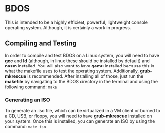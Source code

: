 # BDOS
This is intended to be a highly efficient, powerful, lightweight console operating system. Although, it is certainly a work in progress.

## Compiling and Testing
In order to compile and test BDOS on a Linux system, you will need to have **gcc** and **ld** (although, in linux these should be installed by default) and **nasm** installed. You will also want to have **qemu** installed because this is what the makefile uses to test the operating system. Additionally, **grub-mkrescue** is recommended.
After installing all of those, just run the **makefile** by navigating to the BDOS directory in the terminal and using the following command: `make` 

### Generating an ISO
To generate an .iso file, which can be virtualized in a VM client or burned to a CD, USB, or floppy, you will need to have **grub-mkrescue** installed on your system. Once this is installed, you can generate an ISO by using the command: `make iso`
